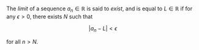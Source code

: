 The *limit* of a sequence $a_n \in \mathbb{R}$ is said to *exist*, and is 
equal to $L \in \mathbb{R}$ if for any $\epsilon > 0$, there exists $N$ such 
that 

$$
| a_n - L | < \epsilon
$$

for all $n > N$.
